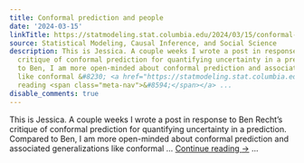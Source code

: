 ```yaml
---
title: Conformal prediction and people
date: '2024-03-15'
linkTitle: https://statmodeling.stat.columbia.edu/2024/03/15/conformal-prediction-and-people/
source: Statistical Modeling, Causal Inference, and Social Science
description: This is Jessica. A couple weeks I wrote a post in response to Ben Recht’s
  critique of conformal prediction for quantifying uncertainty in a prediction. Compared
  to Ben, I am more open-minded about conformal prediction and associated generalizations
  like conformal &#8230; <a href="https://statmodeling.stat.columbia.edu/2024/03/15/conformal-prediction-and-people/">Continue
  reading <span class="meta-nav">&#8594;</span></a> ...
disable_comments: true
---
```

This is Jessica. A couple weeks I wrote a post in response to Ben Recht’s critique of conformal prediction for quantifying uncertainty in a prediction. Compared to Ben, I am more open-minded about conformal prediction and associated generalizations like conformal &#8230; <a href="https://statmodeling.stat.columbia.edu/2024/03/15/conformal-prediction-and-people/">Continue reading <span class="meta-nav">&#8594;</span></a> ...